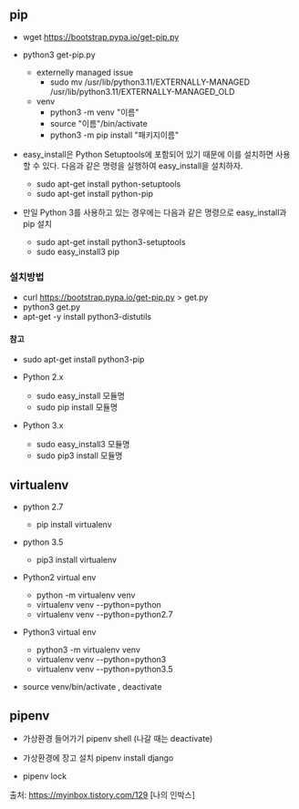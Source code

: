 
## pip

- wget https://bootstrap.pypa.io/get-pip.py
- python3 get-pip.py
  - externelly managed issue
    - sudo mv /usr/lib/python3.11/EXTERNALLY-MANAGED /usr/lib/python3.11/EXTERNALLY-MANAGED_OLD
  - venv
    - python3 -m venv "이름"
    - source "이름"/bin/activate
    - python3 -m pip install "패키지이름"  

- easy_install은 Python Setuptools에 포함되어 있기 때문에 이를 설치하면 사용할 수 있다. 다음과 같은 명령을 실행하여 easy_install을 설치하자.

    - sudo apt-get install python-setuptools
    - sudo apt-get install python-pip


- 만일 Python 3를 사용하고 있는 경우에는 다음과 같은 명령으로 easy_install과 pip 설치

    - sudo apt-get install python3-setuptools
    - sudo easy_install3 pip

### 설치방법
- curl https://bootstrap.pypa.io/get-pip.py > get.py
- python3 get.py
- apt-get -y install python3-distutils

#### 참고
- sudo apt-get install python3-pip


- Python 2.x
  - sudo easy_install 모듈명
  - sudo pip install 모듈명
- Python 3.x
  - sudo easy_install3 모듈명
  - sudo pip3 install 모듈명

## virtualenv
- python 2.7 
  - pip install virtualenv 
  
- python 3.5 
  - pip3 install virtualenv
  
- Python2 virtual env
  - python -m virtualenv venv 
  - virtualenv venv --python=python 
  - virtualenv venv --python=python2.7
  
- Python3 virtual env
  - python3 -m virtualenv venv 
  - virtualenv venv --python=python3 
  - virtualenv venv --python=python3.5

- source venv/bin/activate , deactivate


## pipenv
- 가상환경 들어가기
pipenv shell
(나갈 때는 deactivate)

- 가상환경에 장고 설치
pipenv install django

- pipenv lock



출처: https://myinbox.tistory.com/129 [나의 인박스]
